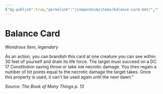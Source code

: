 ```yaml
---
{"dg-publish":true,"permalink":"/compendium/items/balance-card-bmt/","tags":["compendium/src/5e/bmt","item/rarity/legendary","item/wondrous"]}
---
```


# Balance Card
*Wondrous Item, legendary*  


As an action, you can brandish this card at one creature you can see within 30 feet of yourself and drain its life force. The target must succeed on a DC 17 Constitution saving throw or take `4d8` necrotic damage. You then regain a number of hit points equal to the necrotic damage the target takes. Once this property is used, it can't be used again until the next dawn."

*Source: The Book of Many Things p. 13*
